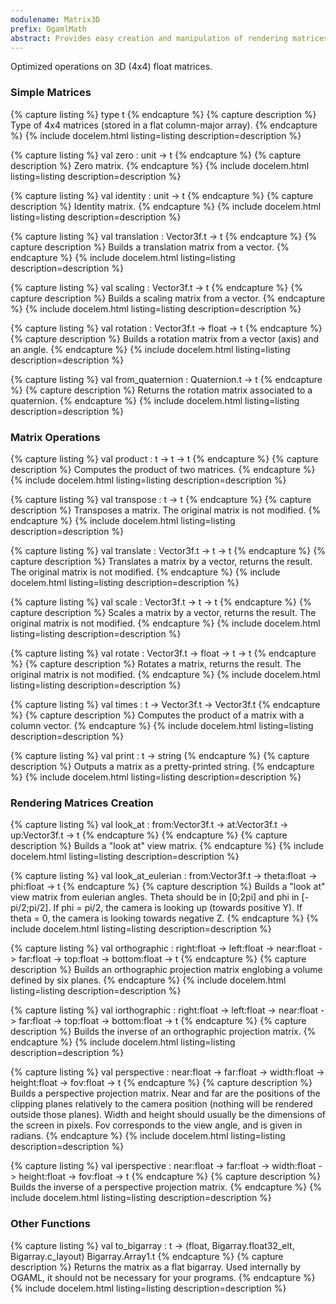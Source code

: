 ```yaml
---
modulename: Matrix3D
prefix: OgamlMath
abstract: Provides easy creation and manipulation of rendering matrices
---
```


Optimized operations on 3D (4x4) float matrices.

### Simple Matrices

{% capture listing %}
type t
{% endcapture %}
{% capture description %}
Type of 4x4 matrices (stored in a flat column-major array).
{% endcapture %}
{% include docelem.html listing=listing description=description %}

{% capture listing %}
val zero : unit -> t
{% endcapture %}
{% capture description %}
Zero matrix.
{% endcapture %}
{% include docelem.html listing=listing description=description %}

{% capture listing %}
val identity : unit -> t
{% endcapture %}
{% capture description %}
Identity matrix.
{% endcapture %}
{% include docelem.html listing=listing description=description %}

{% capture listing %}
val translation : Vector3f.t -> t
{% endcapture %}
{% capture description %}
Builds a translation matrix from a vector.
{% endcapture %}
{% include docelem.html listing=listing description=description %}

{% capture listing %}
val scaling : Vector3f.t -> t
{% endcapture %}
{% capture description %}
Builds a scaling matrix from a vector.
{% endcapture %}
{% include docelem.html listing=listing description=description %}

{% capture listing %}
val rotation : Vector3f.t -> float -> t
{% endcapture %}
{% capture description %}
Builds a rotation matrix from a vector (axis) and an angle.
{% endcapture %}
{% include docelem.html listing=listing description=description %}

{% capture listing %}
val from_quaternion : Quaternion.t -> t
{% endcapture %}
{% capture description %}
Returns the rotation matrix associated to a quaternion.
{% endcapture %}
{% include docelem.html listing=listing description=description %}

### Matrix Operations

{% capture listing %}
val product : t -> t -> t
{% endcapture %}
{% capture description %}
Computes the product of two matrices.
{% endcapture %}
{% include docelem.html listing=listing description=description %}

{% capture listing %}
val transpose : t -> t
{% endcapture %}
{% capture description %}
Transposes a matrix. The original matrix is not modified.
{% endcapture %}
{% include docelem.html listing=listing description=description %}

{% capture listing %}
val translate : Vector3f.t -> t -> t
{% endcapture %}
{% capture description %}
Translates a matrix by a vector, returns the result. The original matrix is not modified.
{% endcapture %}
{% include docelem.html listing=listing description=description %}

{% capture listing %}
val scale : Vector3f.t -> t -> t
{% endcapture %}
{% capture description %}
Scales a matrix by a vector, returns the result. The original matrix is not modified.
{% endcapture %}
{% include docelem.html listing=listing description=description %}

{% capture listing %}
val rotate : Vector3f.t -> float -> t -> t
{% endcapture %}
{% capture description %}
Rotates a matrix, returns the result. The original matrix is not modified.
{% endcapture %}
{% include docelem.html listing=listing description=description %}

{% capture listing %}
val times : t -> Vector3f.t -> Vector3f.t
{% endcapture %}
{% capture description %}
Computes the product of a matrix with a column vector.
{% endcapture %}
{% include docelem.html listing=listing description=description %}

{% capture listing %}
val print : t -> string
{% endcapture %}
{% capture description %}
Outputs a matrix as a pretty-printed string.
{% endcapture %}
{% include docelem.html listing=listing description=description %}


### Rendering Matrices Creation

{% capture listing %}
val look_at : from:Vector3f.t -> at:Vector3f.t -> up:Vector3f.t -> t
{% endcapture %}
{% endcapture %}
{% capture description %}
Builds a "look at" view matrix.
{% endcapture %}
{% include docelem.html listing=listing description=description %}

{% capture listing %}
val look_at_eulerian : from:Vector3f.t -> theta:float -> phi:float -> t
{% endcapture %}
{% capture description %}
Builds a "look at" view matrix from eulerian angles. Theta should be in [0;2pi] and phi in [-pi/2;pi/2]. 
If phi = pi/2, the camera is looking up (towards positive Y). 
If theta = 0, the camera is looking towards negative Z.
{% endcapture %}
{% include docelem.html listing=listing description=description %}

{% capture listing %}
val orthographic : right:float -> left:float -> near:float -> far:float -> top:float -> bottom:float -> t
{% endcapture %}
{% capture description %}
Builds an orthographic projection matrix englobing a volume defined by six planes.
{% endcapture %}
{% include docelem.html listing=listing description=description %}

{% capture listing %}
val iorthographic : right:float -> left:float -> near:float -> far:float -> top:float -> bottom:float -> t
{% endcapture %}
{% capture description %}
Builds the inverse of an orthographic projection matrix.
{% endcapture %}
{% include docelem.html listing=listing description=description %}

{% capture listing %}
val perspective : near:float -> far:float -> width:float -> height:float -> fov:float -> t
{% endcapture %}
{% capture description %}
Builds a perspective projection matrix. 
Near and far are the positions of the clipping planes relatively to the camera position (nothing will be rendered outside those planes). 
Width and height should usually be the dimensions of the screen in pixels.
Fov corresponds to the view angle, and is given in radians.
{% endcapture %}
{% include docelem.html listing=listing description=description %}

{% capture listing %}
val iperspective : near:float -> far:float -> width:float -> height:float -> fov:float -> t
{% endcapture %}
{% capture description %}
Builds the inverse of a perspective projection matrix.
{% endcapture %}
{% include docelem.html listing=listing description=description %}

### Other Functions

{% capture listing %}
val to_bigarray : t -> (float, Bigarray.float32_elt, Bigarray.c_layout) Bigarray.Array1.t
{% endcapture %}
{% capture description %}
Returns the matrix as a flat bigarray. Used internally by OGAML, it should not be necessary 
for your programs.
{% endcapture %}
{% include docelem.html listing=listing description=description %}

